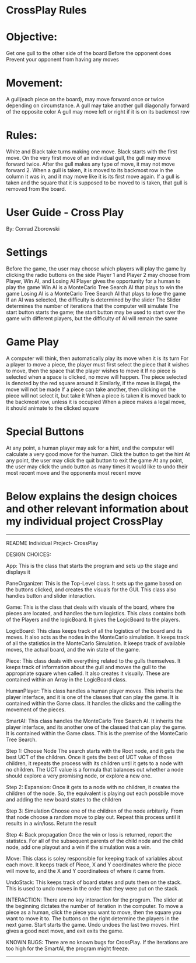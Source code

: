 
# CrossPlay Rules

# Objective:
  Get one gull to the other side of the board
	Before the opponent does
  Prevent your opponent from having any moves
# Movement:
  A gull(each piece on the board), may move
	  forward once or twice depending on circumstance.
  A gull may take another gull diagonally forward of
	  the opposite color
  A gull may move left or right if it is on its 
    backmost row
# Rules:
  White and Black take turns making one move.
	Black starts with the first move.
  On the very first move of an individual gull,
    the gull may move forward twice. After the gull
    makes any type of move, it may not move forward 2.
  When a gull is taken, it is moved to its backmost row
	  in the column it was in, and it may move like it is its first 
    move again.
  If a gull is taken and the square that it is supposed to be 
    moved to is taken, that gull is removed from the board.
    
# User Guide - Cross Play
By: Conrad Zborowski

# Settings
Before the game, the user may choose which players will play the game by clicking the radio buttons on the side
Player 1 and Player 2 may choose from Player, Win AI, and Losing AI
Player gives the opportunity for a human to play the game
Win AI is a MonteCarlo Tree Search AI that plays to win the game
Losing AI is a MonteCarlo Tree Search AI that plays to lose the game
If an AI was selected, the difficulty is determined by the slider
The Slider determines the number of iterations that the computer will simulate
The start button starts the game; the start button may be used to start over the game with different players, but the difficulty of AI will remain the same

# Game Play
A computer will think, then automatically play its move when it is its turn
For a player to move a piece, the player must first select the piece that it wishes to move, then the space that the player wishes to move it
If no piece is selected when a space is clicked, no move will happen. The piece selected is denoted by the red square around it
Similarly, if the move is illegal, the move will not be made
If a piece can take another, then clicking on the piece will not select it, but take it
When a piece is taken it is moved back to the backmost row, unless it is occupied
When a piece makes a legal move, it should animate to the clicked square 

# Special Buttons
At any point, a human player may ask for a hint, and the computer will calculate a very good move for the human. Click the button to get the hint
At any point, the user may click the quit button to exit the game
At any point, the user may click the undo button as many times it would like to undo their most recent move and the opponents most recent move


# Below explains the design choices and other relevant information about my individual project CrossPlay
**********************************************************************************************************
README Individual Project- CrossPlay

DESIGN CHOICES:

App: This is the class that starts the program and sets up the stage and displays it

PaneOrganizer: This is the Top-Level class. It sets up the game based on the buttons clicked,
and creates the visuals for the GUI. This class also handles button and slider interaction.

Game: This is the class that deals with visuals of the board, where the pieces are located, and 
handles the turn logistics. This class contains both of the Players and the logicBoard. It gives 
the LogicBoard to the players.

LogicBoard: This class keeps track of all the logistics of the board and its moves. It also acts
as the nodes in the MonteCarlo simulation. It keeps track of all the statistics in the MonteCarlo
Simulation. It keeps track of available moves, the actual board, and the win state of the game.

Piece: This class deals with everything related to the gulls themselves. It keeps track of information
about the gull and moves the gull to the appropriate square when called. It also creates it visually.
These are contained within an Array in the LogicBoard class.  

HumanPlayer: This class handles a human player moves. This inherits the player interface, and it is one of
the classes that can play the game. It is contained within the Game class. It handles the clicks
and the calling the movement of the pieces.

SmartAI: This class handles the MonteCarlo Tree Search AI. It inherits the player interface, and its another
one of the classed that can play the game. It is contained within the Game class. This is the premise of the
MonteCarlo Tree Search.

Step 1: Choose Node
The search starts with the Root node, and it gets the best UCT of the children. Once it gets the best of
UCT value of those children, it repeats the process with its children until it gets to a node with no children.
The UCT value is a formula that balances out whether a node should explore a very promising node, or explore
a new one.

Step 2: Expansion:
Once it gets to a node with no children, it creates the children of the node. So, the equivalent is playing out
each possbile move and adding the new board states to the children

Step 3: Simulation
Choose one of the children of the node arbitarily. From that node choose a random move to play out. Repeat this
process until it results in a win/loss. Return the result

Step 4: Back propagation
Once the win or loss is returned, report the statistcs. For all of the subsequent parents of the child node
and the child node, add one playout and a win if the simulation was a win.

Move: This class is soley responsible for keeping track of variables about each move. It keeps track
of Piece, X and Y coordinates where the piece will move to, and the X and Y coordinatees of where 
it came from.

UndoStack: This keeps track of board states and puts them on the stack. This is used to undo moves in the order
that they were put on the stack. 

INTERACTION: 
There are no key interaction for the program. The slider at the beginning
dictates the number of iteration in the computer. To move a piece as a human, click
the piece you want to move, then the square you want to move it to. The buttons on the right
determine the players in the next game. Start starts the game. Undo undoes the last two moves.
Hint gives a good next move, and exit exits the game.

KNOWN BUGS:
There are no known bugs for CrossPlay. If the iterations are too
high for the SmartAI, the program might freeze.
**********************************************************************************************************
